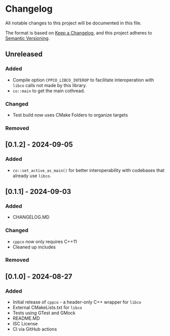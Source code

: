 # Changelog

All notable changes to this project will be documented in this file.

The format is based on [Keep a Changelog](https://keepachangelog.com/en/1.1.0/),
and this project adheres to [Semantic Versioning](https://semver.org/spec/v2.0.0.html).

## Unreleased

### Added

- Compile option `CPPCO_LIBCO_INTEROP` to facilitate interoperation with `libco` calls not made by this library.
- `co::main` to get the main cothread.

### Changed

- Test build now uses CMake Folders to organize targets

### Removed

## [0.1.2] - 2024-09-05

### Added

- `co::set_active_as_main()` for better interoperability with codebases that already use `libco`.

## [0.1.1] - 2024-09-03

### Added

- CHANGELOG.MD

### Changed

- `cppco` now only requires C++11
- Cleaned up includes

### Removed

## [0.1.0] - 2024-08-27

### Added

- Initial release of `cppco` - a header-only C++ wrapper for `libco`
- External CMakeLists.txt for `libco`
- Tests using GTest and GMock
- README.MD
- ISC License
- CI via GitHub actions
